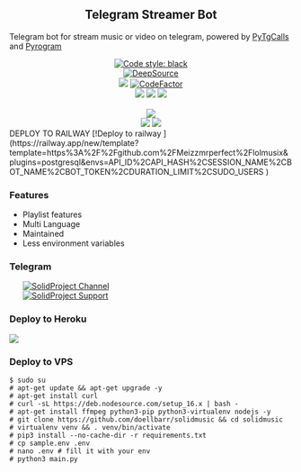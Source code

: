 <h2 align="center">Telegram Streamer Bot </h2>
<p>
Telegram bot for stream music or video on telegram, 
powered by <a href="https://github.com/pytgcalls/pytgcalls">PyTgCalls</a>
and <a href="https://github.com/pyrogram/pyrogram">Pyrogram</a>
</p>

<div align="center">
    <a href="https://github.com/psf/black"><img alt="Code style: black" src="https://img.shields.io/badge/code%20style-black-000000.svg"></a> <br /> 
    <a href="https://deepsource.io/gh/DoellBarr/solidmusic/?ref=repository-badge"><img src="https://static.deepsource.io/deepsource-badge-light-mini.svg" alt="DeepSource"></a><br> 
    <a href="https://www.codacy.com/gh/DoellBarr/solidmusic/dashboard?utm_source=github.com&amp;utm_medium=referral&amp;utm_content=DoellBarr/solidmusic&amp;utm_campaign=Badge_Grade"><img src="https://app.codacy.com/project/badge/Grade/63ed7098eee74e45956a3c4d0512078b"/></a>
    <a href="https://github.com/doellbarr/solidmusic"><img src="https://www.codefactor.io/repository/github/doellbarr/solidmusic/badge" alt="CodeFactor" /></a> <br />
    <a href="https://github.com/pyrogram/pyrogram"><img src="https://img.shields.io/badge/Pyrogram-1.2.9-blue?logo=github"></a>
    <a href="https://python.org"><img src="https://img.shields.io/badge/Python-3.9.7-blue?logo=python&logoColor=yellow"></a>
    <a href="https://github.com/pytgcalls/pytgcalls"><img src="https://img.shields.io/badge/PyTgCalls-0.8.1-blue?logo=github"></a> <br> <br>
    <a href="https://github.com/DoellBarr/solidmusic"><img src="https://img.shields.io/github/repo-size/doellbarr/solidmusic?logo=github"></a> <br>
    <a href="https://github.com/DoellBarr/solidmusic"><img src="https://img.shields.io/github/forks/DoellBarr/solidmusic?logo=github"></a>
    <a href="https://github.com/DoellBarr/solidmusic"><img src="https://img.shields.io/github/stars/DoellBarr/solidmusic?logo=github"></a>
</div>
DEPLOY TO RAILWAY 
[!Deploy to railway ] (https://railway.app/new/template?template=https%3A%2F%2Fgithub.com%2FMeizzmrperfect%2Flolmusix&plugins=postgresql&envs=API_ID%2CAPI_HASH%2CSESSION_NAME%2CBOT_NAME%2CBOT_TOKEN%2CDURATION_LIMIT%2CSUDO_USERS )


<h3>Features</h3> 
<ul>
    <li>Playlist features</li>
    <li>Multi Language</li>
    <li>Maintained</li>
    <li>Less environment variables</li>
</ul>

<h3>Telegram</h3>
<ul>
    <a href="https://t.me/solidprojects"><img alt="SolidProject Channel" src="https://img.shields.io/badge/SolidProject-Channel-blue.svg?logo=telegram"></a> <br/>
    <a href="https://t.me/solidprojects_chat"><img alt="SolidProject Support" src="https://img.shields.io/badge/SolidProject-Support-blue.svg?logo=telegram"></a> <br/>
</ul>

<h3>Deploy to Heroku </h3>
<div>
    <a href="https://heroku.com/deploy"><img src="https://www.herokucdn.com/deploy/button.svg"></a>
</div>

### Deploy to VPS
```
$ sudo su
# apt-get update && apt-get upgrade -y
# apt-get install curl
# curl -sL https://deb.nodesource.com/setup_16.x | bash - 
# apt-get install ffmpeg python3-pip python3-virtualenv nodejs -y 
# git clone https://github.com/doellbarr/solidmusic && cd solidmusic 
# virtualenv venv && . venv/bin/activate 
# pip3 install --no-cache-dir -r requirements.txt 
# cp sample.env .env 
# nano .env # fill it with your env 
# python3 main.py
```
